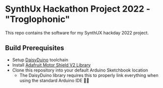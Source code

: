 # SynthUx Hackathon Project 2022 - "Troglophonic"

This repo contains the software for my SynthUX hackday 2022 project.


## Build Prerequisites

* Setup [DaisyDuino](https://github.com/electro-smith/DaisyDuino) toolchain
* Install [Adafruit Motor Shield V2 Library](https://learn.adafruit.com/adafruit-motor-shield-v2-for-arduino/install-software)
* Clone this repository into your default Arduino Sketchbook location
    * The DaisyDuino library requires this to properly link everything when using the standard Arduino IDE 🤷‍♂️
